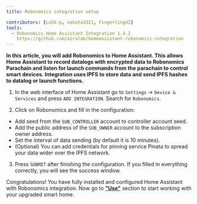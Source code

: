 ```yaml
---
title: Robonomics integration setup

contributors: [LoSk-p, nakata5321, Fingerling42]
tools:
  - Robonomics Home Assistant Integration 1.4.2
    https://github.com/airalab/homeassistant-robonomics-integration
---
```


**In this article, you will add Robonomics to Home Assistant. This allows Home Assistant to record datalogs with encrypted data to Robonomics Parachain and listen for launch commands from the parachain to control smart devices. Integration uses IPFS to store data and send IPFS hashes to datalog or launch functions.**

<robo-wiki-video autoplay loop controls :videos="[{src: 'https://crustipfs.art/ipfs/QmQp66J943zbF6iFdkKQpBikSbm9jV9La25bivKd7cz6fD', type:'mp4'}]" />

1. In the web interface of Home Assistant go to `Settings` -> `Device & Services` and press `ADD INTEGRATION`. Search for `Robonomics`.

2. Click on Robonomics and fill in the configuration: 

- Add seed from the `SUB_CONTROLLER` account to controller account seed.
- Add the public address of the `SUB_OWNER` account to the subscription owner address.
- Set the interval of data sending (by default it is 10 minutes).
- (Optional) You can add credentials for pinning service Pinata to spread your data wider over the IPFS network.

3. Press `SUBMIT` after finishing the configuration. If you filled in everything correctly, you will see the success window.

Congratulations! You have fully installed and configured Home Assistant with Robonomics integration. Now go to [**"Use"**](/docs/global-administration) section to start working with your upgraded smart home.